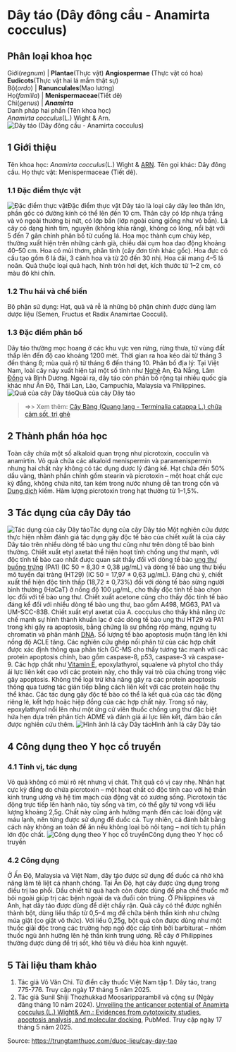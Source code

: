 # Dây táo (Dây đông cầu - Anamirta cocculus)

Phân loại khoa học  
---  
Giới(_regnum_) |  **Plantae**(Thực vật) **Angiospermae** (Thực vật có hoa) **Eudicots**(Thực vật hai lá mầm thật sự)  
Bộ(_ordo_) | **Ranunculales**(Mao lương)  
Họ(_familia_) | **Menispermaceae**(Tiết dê)  
Chi(_genus_) | _**Anamirta**_  
Danh pháp hai phần (Tên khoa học)  
_Anamirta cocculus_(L.) Wight & Arn.  
![Dây táo \(Dây đông cầu - Anamirta cocculus\)](https://trungtamthuoc.com/images/others/day-tao-1246.jpg)
##  1 Giới thiệu
Tên khoa học: _Anamirta cocculus_(L.) Wight & [ARN](https://trungtamthuoc.com/hoat-chat/rna "ARN").
Tên gọi khác: Dây đông cầu.
Họ thực vật: Menispermaceae (Tiết dê).
### 1.1 Đặc điểm thực vật
![Đặc điểm thực vật](https://trungtamthuoc.com/images/item/day-tao-1.jpg)Đặc điểm thực vật
Dây táo là loại cây dây leo thân lớn, phần gốc có đường kính có thể lên đến 10 cm. Thân cây có lớp nhựa trắng và vỏ ngoài thường bị nứt, có lớp bần (lớp ngoài cùng giống như vỏ bần). Lá cây có dạng hình tim, nguyên (không khía răng), không có lông, nổi bật với 5 đến 7 gân chính phân bố từ cuống lá.
Hoa mọc thành cụm chùy kép, thường xuất hiện trên những cành già, chiều dài cụm hoa dao động khoảng 40–50 cm. Hoa có mùi thơm, phân tính (cây đơn tính khác gốc). Hoa đực có cấu tạo gồm 6 lá đài, 3 cánh hoa và từ 20 đến 30 nhị. Hoa cái mang 4–5 lá noãn. Quả thuộc loại quả hạch, hình tròn hơi dẹt, kích thước từ 1–2 cm, có màu đỏ khi chín.
### 1.2 Thu hái và chế biến
Bộ phận sử dụng: Hạt, quả và rễ là những bộ phận chính được dùng làm dược liệu (Semen, Fructus et Radix Anamirtae Cocculi).
### 1.3 Đặc điểm phân bố
Dây táo thường mọc hoang ở các khu vực ven rừng, rừng thưa, từ vùng đất thấp lên đến độ cao khoảng 1200 mét. Thời gian ra hoa kéo dài từ tháng 3 đến tháng 8; mùa quả rộ từ tháng 6 đến tháng 10.
Phân bố địa lý: Tại Việt Nam, loài cây này xuất hiện tại một số tỉnh như [Nghệ](https://trungtamthuoc.com/duoc-lieu/nghe-21 "Nghệ") An, Đà Nẵng, Lâm [Đồng](https://trungtamthuoc.com/hoat-chat/dong "Đồng") và Bình Dương. Ngoài ra, dây táo còn phân bố rộng tại nhiều quốc gia khác như Ấn Độ, Thái Lan, Lào, Campuchia, Malaysia và Philippines.
![Quả của cây Dây táo](https://trungtamthuoc.com/images/item/day-tao-0.jpg)Quả của cây Dây táo
> =>> Xem thêm: [Cây Bàng (Quang lang - Terminalia catappa L.) chữa cảm sốt, trị ghẻ](https://trungtamthuoc.com/duoc-lieu/cay-bang)
##  2 Thành phần hóa học
Toàn cây chứa một số alkaloid quan trọng như picrotoxin, cocculin và anamirtin.
Vỏ quả chứa các alkaloid menispermin và paramenispermin nhưng hai chất này không có tác dụng dược lý đáng kể.
Hạt chứa đến 50% dầu vàng, thành phần chính gồm stearin và picrotoxin – một hoạt chất cực kỳ đắng, không chứa nitơ, tan kém trong nước nhưng dễ tan trong cồn và [Dung dịch](https://trungtamthuoc.com/bai-viet/dung-dich-thuoc-la-gi-cong-thuc-va-ky-thuat-bao-che-dung-dich-thuoc "Dung dịch") kiềm. Hàm lượng picrotoxin trong hạt thường từ 1–1,5%.
##  3 Tác dụng của cây Dây táo
![Tác dụng của cây Dây táo](https://trungtamthuoc.com/images/item/day-tao-2.jpg)Tác dụng của cây Dây táo
Một nghiên cứu được thực hiện nhằm đánh giá tác dụng gây độc tế bào của chiết xuất lá của cây Dây táo trên nhiều dòng tế bào ung thư cũng như trên dòng tế bào bình thường.
Chiết xuất etyl axetat thể hiện hoạt tính chống ung thư mạnh, với độc tính tế bào cao nhất được quan sát thấy đối với dòng tế bào [ung thư buồng trứng](https://trungtamthuoc.com/bai-viet/ung-thu-buong-trung "ung thư buồng trứng") (PA1) (IC 50 = 8,30 ± 0,38 µg/mL) và dòng tế bào ung thư biểu mô tuyến đại tràng (HT29) (IC 50 = 17,97 ± 0,63 µg/mL). Đáng chú ý, chiết xuất thể hiện độc tính thấp (18,72 ± 0,73%) đối với dòng tế bào sừng người bình thường (HaCaT) ở nồng độ 100 µg/mL, cho thấy độc tính tế bào chọn lọc đối với tế bào ung thư.
Chiết xuất acetone cũng cho thấy độc tính tế bào đáng kể đối với nhiều dòng tế bào ung thư, bao gồm A498, MG63, PA1 và UM-SCC-83B. Chiết xuất etyl axetat của A. cocculus cho thấy khả năng ức chế mạnh sự hình thành khuẩn lạc ở các dòng tế bào ung thư HT29 và PA1 trong khi gây ra apoptosis, bằng chứng là sự phồng rộp màng, ngưng tụ chromatin và phân mảnh [DNA](https://trungtamthuoc.com/hoat-chat/dna "DNA").
Số lượng tế bào apoptosis muộn tăng lên khi nồng độ ACLE tăng. Các nghiên cứu ghép nối phân tử của các hợp chất được xác định thông qua phân tích GC-MS cho thấy tương tác mạnh với các protein apoptosis chính, bao gồm caspase-8, p53, caspase-3 và caspase-9.
Các hợp chất như [Vitamin E](https://trungtamthuoc.com/hoat-chat/vitamin-e "Vitamin E"), epoxylathyrol, squalene và phytol cho thấy ái lực liên kết cao với các protein này, cho thấy vai trò của chúng trong việc gây apoptosis. Không thể loại trừ khả năng gây ra các protein apoptosis thông qua tương tác gián tiếp bằng cách liên kết với các protein hoặc thụ thể khác.
Các tác dụng gây độc tế bào có thể là kết quả của các tác động riêng lẻ, kết hợp hoặc hiệp đồng của các hợp chất này. Trong số này, epoxylathyrol nổi lên như một ứng cử viên thuốc chống ung thư đặc biệt hứa hẹn dựa trên phân tích ADME và đánh giá ái lực liên kết, đảm bảo cần được nghiên cứu thêm.
![Hình ảnh lá cây Dây táo](https://trungtamthuoc.com/images/item/day-tao-3.jpg)Hình ảnh lá cây Dây táo
##  4 Công dụng theo Y học cổ truyền
### 4.1 Tính vị, tác dụng
Vỏ quả không có mùi rõ rệt nhưng vị chát.
Thịt quả có vị cay nhẹ.
Nhân hạt cực kỳ đắng do chứa picrotoxin – một hoạt chất có độc tính cao với hệ thần kinh trung ương và hệ tim mạch của động vật có xương sống.
Picrotoxin tác động trực tiếp lên hành não, tủy sống và tim, có thể gây tử vong với liều lượng khoảng 2,5g. Chất này cũng ảnh hưởng mạnh đến các loài động vật máu lạnh, nên từng được sử dụng để duốc cá. Tuy nhiên, cá đánh bắt bằng cách này không an toàn để ăn nếu không loại bỏ nội tạng – nơi tích tụ phần lớn độc chất.
![Công dụng theo Y học cổ truyền](https://trungtamthuoc.com/images/item/day-tao-4.jpg)Công dụng theo Y học cổ truyền
### 4.2 Công dụng
Ở Ấn Độ, Malaysia và Việt Nam, dây táo được sử dụng để duốc cá nhờ khả năng làm tê liệt cá nhanh chóng.
Tại Ấn Độ, hạt cây được ứng dụng trong điều trị lao phổi. Dầu chiết từ quả hạch còn được dùng để pha chế thuốc mỡ bôi ngoài giúp trị các bệnh ngoài da và đuổi côn trùng.
Ở Philippines và Anh, hạt dây táo được dùng để diệt chấy rận.
Quả cây có thể được nghiền thành bột, dùng liều thấp từ 0,5–4 mg để chữa bệnh thần kinh như chứng múa giật (co giật vô thức).
Với liều 0,25g, bột quả còn được dùng như một thuốc giải độc trong các trường hợp ngộ độc cấp tính bởi barbiturat – nhóm thuốc ngủ ảnh hưởng lên hệ thần kinh trung ương.
Rễ cây ở Philippines thường được dùng để trị sốt, khó tiêu và điều hòa kinh nguyệt.
##  5 Tài liệu tham khảo
  1. Tác giả Võ Văn Chi. Từ điển cây thuốc Việt Nam tập 1. Dây táo, trang 775-776. Truy cập ngày 17 tháng 5 năm 2025.
  2. Tác giả Sunil Shiji Thozhukkad Moosaripparambil và cộng sự (Ngày đăng tháng 10 năm 2024). [Unveiling the anticancer potential of Anamirta cocculus (L.) Wight& Arn.: Evidences from cytotoxicity studies, apoptosis analysis, and molecular docking](https://pubmed.ncbi.nlm.nih.gov/39345961/), PubMed. Truy cập ngày 17 tháng 5 năm 2025.




Source: https://trungtamthuoc.com/duoc-lieu/cay-day-tao
